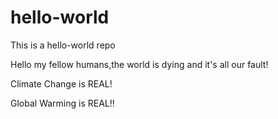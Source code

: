 # hello-world
This is a hello-world repo

Hello my fellow humans,the world is dying and it's all our fault! 

Climate Change is REAL!

Global Warming is REAL!!
